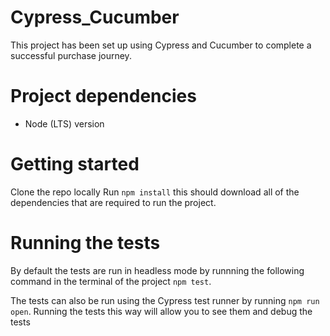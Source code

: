 # Cypress_Cucumber
This project has been set up using Cypress and Cucumber to complete a successful purchase journey. 

# Project dependencies

* Node (LTS) version

# Getting started
Clone the repo locally
Run `npm install` this should download all of the dependencies that are required to run the project.

# Running the tests
By default the tests are run in headless mode by runnning the following command in the terminal of the project `npm test`.

The tests can also be run using the Cypress test runner by running `npm run open`. Running the tests this way will allow you to see them and debug the tests
